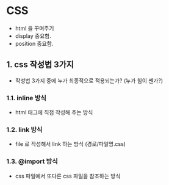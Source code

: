 # CSS

- html 을 꾸며주기
- display 중요함.
- position 중요함.

## 1. css 작성법 3가지

- 작성법 3가지 중에 누가 최종적으로 적용되는가? (누가 힘이 쎈가?)

### 1.1. inline 방식

- html 태그에 직접 작성해 주는 방식

### 1.2. link 방식

- file 로 작성해서 link 하는 방식 (경로/파일명.css)

### 1.3. @import 방식

- css 파일에서 또다른 css 파일을 참조하는 방식
